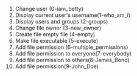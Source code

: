 1. Change user (0-iam_betty)
2. Display current user's username(1-who_am_i)
3. Display users and groups (2-groups)
4. Change file owner (3-new_owner)
5. Create file empty file (4-empty)
6. Make file executable (5-execute)
7. Add file permission (6-multiple_permissions)
8. Add file permission to everyone(7-everybody)
9. Add file permission to others(8-James_Bond)
10. Add file permission(9-John_Doe)
